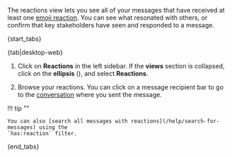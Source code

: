 The reactions view lets you see all of your messages that have received at least
one [emoji reaction](/help/emoji-reactions). You can see what resonated with
others, or confirm that key stakeholders have seen and responded to a message.

{start_tabs}

{tab|desktop-web}

1. Click on <i class="zulip-icon zulip-icon-smile"></i> **Reactions** in the left
   sidebar. If the **views** section is collapsed, click on
   the **ellipsis** (<i class="zulip-icon zulip-icon-more-vertical"></i>),
   and select <i class="zulip-icon zulip-icon-smile"></i> **Reactions**.

1. Browse your reactions. You can click on a message recipient bar to go
   to the [conversation](/help/reading-conversations) where you sent the message.

!!! tip ""

    You can also [search all messages with reactions](/help/search-for-messages) using the
    `has:reaction` filter.

{end_tabs}
